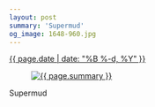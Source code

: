 ```yaml
---
layout: post
summary: 'Supermud'
og_image: 1648-960.jpg
---
```


<div class="post">
 <time>
  <a href="/1648">
   {{ page.date | date: "%B %-d, %Y" }}
  </a>
 </time>
 <a href="/1648">
  <figure data-taken="6/9/2022">
   <img alt="{{ page.summary }}" sizes="(min-width: 700px) 50vw, calc(100vw - 2rem)" src="{{ site.assets_url }}/1648-480.jpg" srcset="{{ site.assets_url }}/1648-240.jpg 240w, {{ site.assets_url }}/1648-480.jpg 480w, {{ site.assets_url }}/1648-720.jpg 720w, {{ site.assets_url }}/1648-960.jpg 960w"/>
  </figure>
 </a>
 <span>
  Supermud
 </span>
</div>
